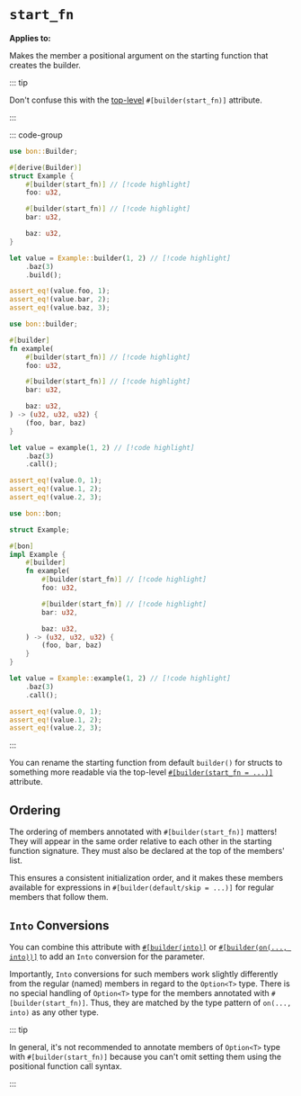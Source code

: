 # `start_fn`

**Applies to:** <Badge type="warning" text="struct fields"/> <Badge type="warning" text="free function arguments"/> <Badge type="warning" text="associated method arguments"/>

Makes the member a positional argument on the starting function that creates the builder.

::: tip

Don't confuse this with the [top-level](../top-level/start_fn) `#[builder(start_fn)]` attribute.

:::

::: code-group

```rust [Struct]
use bon::Builder;

#[derive(Builder)]
struct Example {
    #[builder(start_fn)] // [!code highlight]
    foo: u32,

    #[builder(start_fn)] // [!code highlight]
    bar: u32,

    baz: u32,
}

let value = Example::builder(1, 2) // [!code highlight]
    .baz(3)
    .build();

assert_eq!(value.foo, 1);
assert_eq!(value.bar, 2);
assert_eq!(value.baz, 3);
```

```rust [Function]
use bon::builder;

#[builder]
fn example(
    #[builder(start_fn)] // [!code highlight]
    foo: u32,

    #[builder(start_fn)] // [!code highlight]
    bar: u32,

    baz: u32,
) -> (u32, u32, u32) {
    (foo, bar, baz)
}

let value = example(1, 2) // [!code highlight]
    .baz(3)
    .call();

assert_eq!(value.0, 1);
assert_eq!(value.1, 2);
assert_eq!(value.2, 3);
```

```rust [Method]
use bon::bon;

struct Example;

#[bon]
impl Example {
    #[builder]
    fn example(
        #[builder(start_fn)] // [!code highlight]
        foo: u32,

        #[builder(start_fn)] // [!code highlight]
        bar: u32,

        baz: u32,
    ) -> (u32, u32, u32) {
        (foo, bar, baz)
    }
}

let value = Example::example(1, 2) // [!code highlight]
    .baz(3)
    .call();

assert_eq!(value.0, 1);
assert_eq!(value.1, 2);
assert_eq!(value.2, 3);
```

:::

You can rename the starting function from default `builder()` for structs to something more readable via the top-level [`#[builder(start_fn = ...)]`](../top-level/start-fn) attribute.

## Ordering

The ordering of members annotated with `#[builder(start_fn)]` matters! They will appear in the same order relative to each other in the starting function signature. They must also be declared at the top of the members' list.

This ensures a consistent initialization order, and it makes these members available for expressions in `#[builder(default/skip = ...)]` for regular members that follow them.

## `Into` Conversions

You can combine this attribute with [`#[builder(into)]`](./into) or [`#[builder(on(..., into))]`](../top-level/on) to add an `Into` conversion for the parameter.

Importantly, `Into` conversions for such members work slightly differently from the regular (named) members in regard to the `Option<T>` type. There is no special handling of `Option<T>` type for the members annotated with `#[builder(start_fn)]`. Thus, they are matched by the type pattern of `on(..., into)` as any other type.

::: tip

In general, it's not recommended to annotate members of `Option<T>` type with `#[builder(start_fn)]` because you can't omit setting them using the positional function call syntax.

:::
